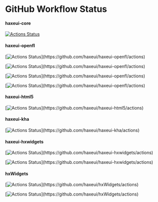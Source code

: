 # GitHub Workflow Status

#### haxeui-core

[![Actions Status](https://github.com/haxeui/haxeui-core/workflows/Trigger%20backend%20builds/badge.svg)](https://github.com/haxeui/haxeui-core/actions)

#### haxeui-openfl

[![Actions Status](https://github.com/haxeui/haxeui-openfl/workflows/Build%20(windows,%20all%20haxe%20versions)/badge.svg)](https://github.com/haxeui/haxeui-openfl/actions)

[![Actions Status](https://github.com/haxeui/haxeui-openfl/workflows/Build%20(mac,%20all%20haxe%20versions)/badge.svg)](https://github.com/haxeui/haxeui-openfl/actions)

[![Actions Status](https://github.com/haxeui/haxeui-openfl/workflows/Build%20(linux,%20all%20haxe%20versions)/badge.svg)](https://github.com/haxeui/haxeui-openfl/actions)

[![Actions Status](https://github.com/haxeui/haxeui-openfl/workflows/Build%20(html5,%20all%20platforms,%20all%20haxe%20versions)/badge.svg)](https://github.com/haxeui/haxeui-openfl/actions)

#### haxeui-html5

[![Actions Status](https://github.com/haxeui/haxeui-html5/workflows/Build%20(all%20platforms,%20all%20haxe%20versions)/badge.svg)](https://github.com/haxeui/haxeui-html5/actions)

#### haxeui-kha

[![Actions Status](https://github.com/haxeui/haxeui-kha/workflows/Build%20(linux,%20all%20targets,%20all%20haxe%20versions)/badge.svg)](https://github.com/haxeui/haxeui-kha/actions)

#### haxeui-hxwidgets

[![Actions Status](https://github.com/haxeui/haxeui-hxwidgets/workflows/Build%20(linux,%20all%20haxe%20versions)/badge.svg)](https://github.com/haxeui/haxeui-hxwidgets/actions)

[![Actions Status](https://github.com/haxeui/haxeui-hxwidgets/workflows/Build%20(osx,%20all%20haxe%20versions)/badge.svg)](https://github.com/haxeui/haxeui-hxwidgets/actions)

#### hxWidgets

[![Actions Status](https://github.com/haxeui/hxWidgets/workflows/Build%20(linux,%20all%20haxe%20versions)/badge.svg)](https://github.com/haxeui/hxWidgets/actions)

[![Actions Status](https://github.com/haxeui/hxWidgets/workflows/Build%20(osx,%20all%20haxe%20versions)/badge.svg)](https://github.com/haxeui/hxWidgets/actions)


